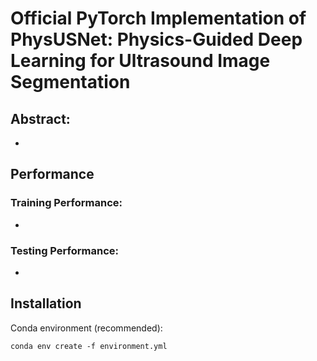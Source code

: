 # Official PyTorch Implementation of PhysUSNet: Physics-Guided Deep Learning for Ultrasound Image Segmentation

## Abstract:
-
## Performance

### Training Performance:
-
### Testing Performance:

-
## Installation

Conda environment (recommended):

```shell
conda env create -f environment.yml


